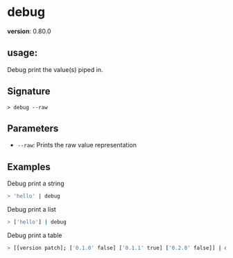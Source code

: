 # debug

**version**: 0.80.0

## **usage**:

Debug print the value(s) piped in.

## Signature

`> debug --raw`

## Parameters

- `--raw`: Prints the raw value representation

## Examples

Debug print a string

```bash
> 'hello' | debug
```

Debug print a list

```bash
> ['hello'] | debug
```

Debug print a table

```bash
> [[version patch]; ['0.1.0' false] ['0.1.1' true] ['0.2.0' false]] | debug
```
